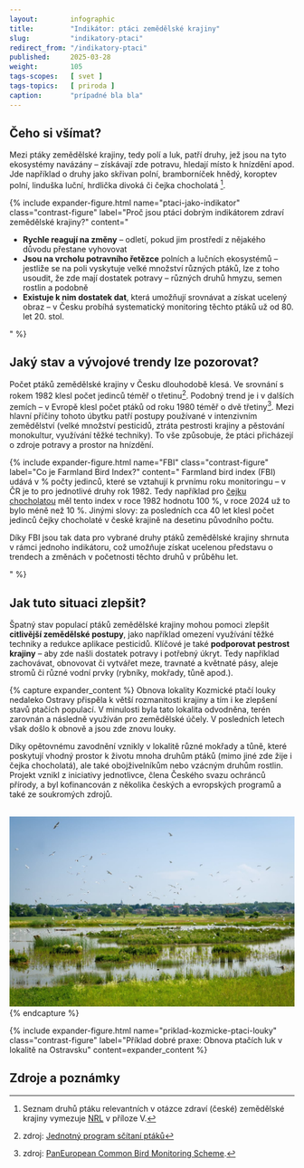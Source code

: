```yaml
---
layout:        infographic
title:         "Indikátor: ptáci zemědělské krajiny"
slug:          "indikatory-ptaci"
redirect_from: "/indikatory-ptaci"
published:     2025-03-28
weight:        105
tags-scopes:   [ svet ]
tags-topics:   [ priroda ]
caption:       "prípadné bla bla"
---
```



## Čeho si všímat?


Mezi ptáky zemědělské krajiny, tedy polí a luk, patří druhy, jež jsou na tyto ekosystémy navázány – získávají zde potravu, hledají místo k hnízdění apod. Jde například o druhy jako skřivan polní, bramborníček hnědý, koroptev polní, linduška luční, hrdlička divoká či čejka chocholatá [^ptaky-NRL].




{% include expander-figure.html
   name="ptaci-jako-indikator"
   class="contrast-figure"
   label="Proč jsou ptáci dobrým indikátorem zdraví zemědělské krajiny?"
   content="
- **Rychle reagují na změny** – odletí, pokud jim prostředí z nějakého důvodu přestane vyhovovat
- **Jsou na vrcholu potravního řetězce** polních a lučních ekosystémů – jestliže se na poli vyskytuje velké množství různých ptáků, lze z toho usoudit, že zde mají dostatek potravy – různých druhů hmyzu, semen rostlin a podobně
- **Existuje k nim dostatek dat**, která umožňují srovnávat a získat ucelený obraz – v Česku probíhá systematický monitoring těchto ptáků už od 80. let 20. stol.


"
%}


## Jaký stav a vývojové trendy lze pozorovat?


Počet ptáků zemědělské krajiny v Česku dlouhodobě klesá. Ve srovnání s rokem 1982 klesl počet jedinců téměř o třetinu[^pokles-cr]. Podobný trend je i v dalších zemích – v Evropě klesl počet ptáků od roku 1980 téměř o dvě třetiny[^pokles-eu].
Mezi hlavní příčiny tohoto úbytku patří postupy používané v intenzivním zemědělství (velké množství pesticidů, ztráta pestrosti krajiny a pěstování monokultur, využívání těžké techniky). To vše způsobuje, že ptáci přicházejí o zdroje potravy a prostor na hnízdění.


{% include expander-figure.html
   name="FBI"
   class="contrast-figure"
   label="Co je Farmland Bird Index?"
   content="
Farmland bird index (FBI) udává v % počty jedinců, které se vztahují k prvnímu roku monitoringu – v ČR je to pro jednotlivé druhy rok 1982. Tedy například pro [čejku chocholatou](https://birds.cz/jpsp/vysledky.php?taxon=487) měl tento index v roce 1982 hodnotu 100 %, v roce 2024 už to bylo méně než 10 %. Jinými slovy: za posledních cca 40 let klesl počet jedinců čejky chocholaté v české krajině na desetinu původního počtu.


Díky FBI jsou tak data pro vybrané druhy ptáků zemědělské krajiny shrnuta v rámci jednoho indikátoru, což umožňuje získat ucelenou představu o trendech a změnách v početnosti těchto druhů v průběhu let.




"
%}


## Jak tuto situaci zlepšit?


Špatný stav populací ptáků zemědělské krajiny mohou pomoci zlepšit **citlivější zemědělské postupy**, jako například omezení využívání těžké techniky a redukce aplikace pesticidů. Klíčové je také **podporovat pestrost krajiny** – aby zde našli dostatek potravy i potřebný úkryt. Tedy například zachovávat, obnovovat či vytvářet meze, travnaté a květnaté pásy, aleje stromů či různé vodní prvky (rybníky, mokřady, tůně apod.).


{% capture expander_content %}
Obnova lokality Kozmické ptačí louky nedaleko Ostravy přispěla k větší rozmanitosti krajiny a tím i ke zlepšení stavů ptačích populací. V minulosti byla tato lokalita odvodněna, terén zarovnán a následně využíván pro zemědělské účely. V posledních letech však došlo k obnově a jsou zde znovu louky.


Díky opětovnému zavodnění vznikly v lokalitě různé mokřady a tůně, které poskytují vhodný prostor k životu mnoha druhům ptáků (mimo jiné zde žije i čejka chocholatá), ale také obojživelníkům nebo vzácným druhům rostlin. Projekt vznikl z iniciativy jednotlivce, člena Českého svazu ochránců přírody, a byl kofinancován z několika českých a evropských programů a také ze soukromých zdrojů.


<br>
<img src="/assets-local/figures/indikatory-zdravi-krajiny/kozmicke-ptaci-louky.jpg" alt="Kozmické ptačí louky po obnově" class="no-lightbox">
{% endcapture %}


{% include expander-figure.html
   name="priklad-kozmicke-ptaci-louky"
   class="contrast-figure"
   label="Příklad dobré praxe: Obnova ptačích luk v lokalitě na Ostravsku"
   content=expander_content
%}


## Zdroje a poznámky
[^ptaky-NRL]: Seznam druhů ptáku relevantních v otázce zdraví (české) zemědělské krajiny vymezuje [NRL](https://eur-lex.europa.eu/eli/reg/2024/1991/oj/eng) v příloze V.
[^pokles-cr]: zdroj: [Jednotný program sčítaní ptáků](https://www.birdlife.cz/co-delame/vyzkum-a-ochrana-ptaku/vyzkum-ptaku/jpsp/)
[^pokles-eu]: zdroj: [PanEuropean Common Bird Monitoring Scheme](https://pecbms.info/trends-and-indicators/indicators/indicators/E_C_Fa/).
